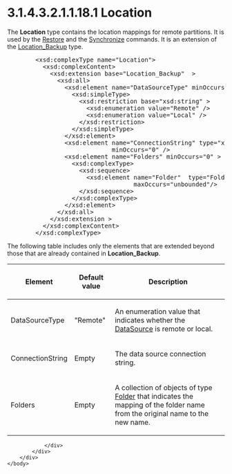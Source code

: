<html dir="LTR" xmlns:mshelp="http://msdn.microsoft.com/mshelp" xmlns:ddue="http://ddue.schemas.microsoft.com/authoring/2003/5" xmlns:xlink="http://www.w3.org/1999/xlink" xmlns:tool="http://www.microsoft.com/tooltip">
    <head>
        <meta http-equiv="Content-Type" content="text/html; CHARSET=utf-8"></meta>
        <meta name="save" content="history"></meta>
        <title>3.1.4.3.2.1.1.18.1 Location</title>
        <xml>
            <mshelp:toctitle title="3.1.4.3.2.1.1.18.1 Location"></mshelp:toctitle>
            <mshelp:rltitle title="[MS-SSAS]: Location"></mshelp:rltitle>
            <mshelp:keyword index="A" term="53c84aef-83a8-4381-96e6-258399be21de"></mshelp:keyword>
            <mshelp:attr name="DCSext.ContentType" value="open specification"></mshelp:attr>
            <mshelp:attr name="AssetID" value="53c84aef-83a8-4381-96e6-258399be21de"></mshelp:attr>
            <mshelp:attr name="TopicType" value="kbRef"></mshelp:attr>
            <mshelp:attr name="DCSext.Title" value="[MS-SSAS]: Location" />
        </xml>
    </head>
    <body>
        <div id="header">
            <h1 class="heading">3.1.4.3.2.1.1.18.1 Location</h1>
        </div>
        <div id="mainSection">
            <div id="mainBody">
                <div id="allHistory" class="saveHistory"></div>
                <div id="sectionSection0" class="section" name="collapseableSection">
                    

<p>The <b>Location</b> type contains the location mappings for
remote partitions. It is used by the <a href="66d97e60-93bd-4d15-b4c8-663b07af5e25.htm">Restore</a> and the <a href="9b973e97-d119-4a5a-833f-edc1e28254b9.htm">Synchronize</a> commands. It
is an extension of the <a href="8138285a-99d4-4f93-8ce4-ee974ddce546.htm">Location_Backup</a>
type.</p>

<dl>
<dd>
<div><pre>   &lt;xsd:complexType name=&quot;Location&quot;&gt;
     &lt;xsd:complexContent&gt;
       &lt;xsd:extension base=&quot;Location_Backup&quot;  &gt;
         &lt;xsd:all&gt;
           &lt;xsd:element name=&quot;DataSourceType&quot; minOccurs=&quot;0&quot; &gt;
             &lt;xsd:simpleType&gt;
               &lt;xsd:restriction base=&quot;xsd:string&quot; &gt;
                 &lt;xsd:enumeration value=&quot;Remote&quot; /&gt;
                 &lt;xsd:enumeration value=&quot;Local&quot; /&gt;
               &lt;/xsd:restriction&gt;
             &lt;/xsd:simpleType&gt;
           &lt;/xsd:element&gt;
           &lt;xsd:element name=&quot;ConnectionString&quot; type=&quot;xsd:string&quot;
                        minOccurs=&quot;0&quot; /&gt;
           &lt;xsd:element name=&quot;Folders&quot; minOccurs=&quot;0&quot; &gt;
             &lt;xsd:complexType&gt;
               &lt;xsd:sequence&gt;
                 &lt;xsd:element name=&quot;Folder&quot;  type=&quot;Folder&quot; minOccurs=&quot;0&quot;
                              maxOccurs=&quot;unbounded&quot;/&gt;
               &lt;/xsd:sequence&gt;
             &lt;/xsd:complexType&gt;
           &lt;/xsd:element&gt;
         &lt;/xsd:all&gt;
       &lt;/xsd:extension &gt;
     &lt;/xsd:complexContent&gt;
   &lt;/xsd:complexType&gt;
</pre></div>
</dd></dl>

<p>The following table includes only the elements that are
extended beyond those that are already contained in <b>Location_Backup</b>. </p>

<table>
 <thead>
  <tr>
   <th>
   <p>Element</p>
   </th>
   <th>
   <p>Default value</p>
   </th>
   <th>
   <p>Description</p>
   </th>
  </tr>
 </thead>
 <tr>
  <td>
  <p>DataSourceType</p>
  </td>
  <td>
  <p>&quot;Remote&quot;</p>
  </td>
  <td>
  <p>An enumeration value that indicates whether the <a href="3923a7c5-6a41-444a-ac09-a04db51cd739.htm">DataSource</a> is remote or
  local.</p>
  </td>
 </tr>
 <tr>
  <td>
  <p>ConnectionString</p>
  </td>
  <td>
  <p>Empty</p>
  </td>
  <td>
  <p>The data source connection string.</p>
  </td>
 </tr>
 <tr>
  <td>
  <p>Folders</p>
  </td>
  <td>
  <p>Empty</p>
  </td>
  <td>
  <p>A collection of objects of type <a href="31a9d4a8-e1de-4602-bfc2-5c7c57fb5764.htm">Folder</a> that indicates
  the mapping of the folder name from the original name to the new name.</p>
  </td>
 </tr>
</table>

<p> </p>


                </div>
            </div>
        </div>
    </body>
</html>